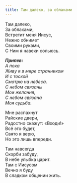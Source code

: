 ```yaml
---
title: Там далеко, за облаками
---
```


Там далеко,  
За облаками,  
Встретит меня Иисус,  
Нежно обнимет  
Своими руками,  
С Ним я навеки сольюсь.

*__Припев:__  
А пока  
Живу я в мире странником  
И с тоской  
Смотрю на небеса.  
С небом связаны  
Мои желания,  
С небом связана  
Моя судьба.*

Мне распахнут  
Райские двери,  
Радостно скажут: «Входи!»  
Всё это будет,  
Свято я верю,  
Но это лишь впереди.
                       
Там навсегда  
Скорби забуду,  
В небе улыбка царит.  
Там с Иисусом  
Вечно я буду  
В сладком общении жить.
